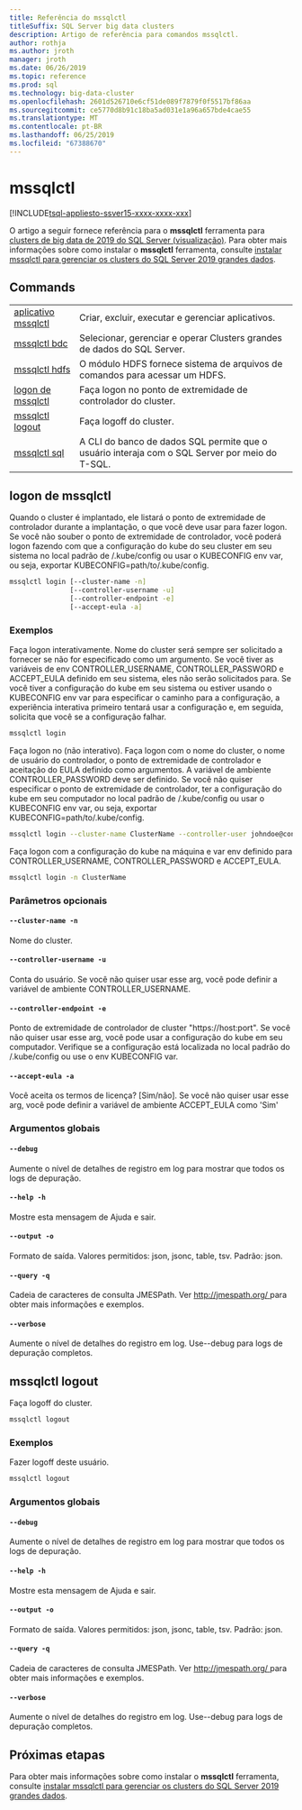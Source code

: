 ```yaml
---
title: Referência do mssqlctl
titleSuffix: SQL Server big data clusters
description: Artigo de referência para comandos mssqlctl.
author: rothja
ms.author: jroth
manager: jroth
ms.date: 06/26/2019
ms.topic: reference
ms.prod: sql
ms.technology: big-data-cluster
ms.openlocfilehash: 2601d526710e6cf51de089f7879f0f5517bf86aa
ms.sourcegitcommit: ce5770d8b91c18ba5ad031e1a96a657bde4cae55
ms.translationtype: MT
ms.contentlocale: pt-BR
ms.lasthandoff: 06/25/2019
ms.locfileid: "67388670"
---
```

# <a name="mssqlctl"></a>mssqlctl

[!INCLUDE[tsql-appliesto-ssver15-xxxx-xxxx-xxx](../includes/tsql-appliesto-ssver15-xxxx-xxxx-xxx.md)]

O artigo a seguir fornece referência para o **mssqlctl** ferramenta para [clusters de big data de 2019 do SQL Server (visualização)](big-data-cluster-overview.md). Para obter mais informações sobre como instalar o **mssqlctl** ferramenta, consulte [instalar mssqlctl para gerenciar os clusters do SQL Server 2019 grandes dados](deploy-install-mssqlctl.md).

## <a name="commands"></a>Commands
|     |     |
| --- | --- |
|[aplicativo mssqlctl](reference-mssqlctl-app.md) | Criar, excluir, executar e gerenciar aplicativos. |
|[mssqlctl bdc](reference-mssqlctl-bdc.md) | Selecionar, gerenciar e operar Clusters grandes de dados do SQL Server. |
|[mssqlctl hdfs](reference-mssqlctl-hdfs.md) | O módulo HDFS fornece sistema de arquivos de comandos para acessar um HDFS. |
[logon de mssqlctl](#mssqlctl-login) | Faça logon no ponto de extremidade de controlador do cluster.
[mssqlctl logout](#mssqlctl-logout) | Faça logoff do cluster.
|[mssqlctl sql](reference-mssqlctl-sql.md) | A CLI do banco de dados SQL permite que o usuário interaja com o SQL Server por meio do T-SQL. |
## <a name="mssqlctl-login"></a>logon de mssqlctl
Quando o cluster é implantado, ele listará o ponto de extremidade de controlador durante a implantação, o que você deve usar para fazer logon.  Se você não souber o ponto de extremidade de controlador, você poderá logon fazendo com que a configuração do kube do seu cluster em seu sistema no local padrão de <user home>/.kube/config ou usar o KUBECONFIG env var, ou seja, exportar KUBECONFIG=path/to/.kube/config.
```bash
mssqlctl login [--cluster-name -n] 
               [--controller-username -u]  
               [--controller-endpoint -e]  
               [--accept-eula -a]
```
### <a name="examples"></a>Exemplos
Faça logon interativamente. Nome do cluster será sempre ser solicitado a fornecer se não for especificado como um argumento. Se você tiver as variáveis de env CONTROLLER_USERNAME, CONTROLLER_PASSWORD e ACCEPT_EULA definido em seu sistema, eles não serão solicitados para. Se você tiver a configuração do kube em seu sistema ou estiver usando o KUBECONFIG env var para especificar o caminho para a configuração, a experiência interativa primeiro tentará usar a configuração e, em seguida, solicita que você se a configuração falhar.
```bash
mssqlctl login
```
Faça logon no (não interativo). Faça logon com o nome do cluster, o nome de usuário do controlador, o ponto de extremidade de controlador e aceitação do EULA definido como argumentos. A variável de ambiente CONTROLLER_PASSWORD deve ser definido.  Se você não quiser especificar o ponto de extremidade de controlador, ter a configuração do kube em seu computador no local padrão de <user home>/.kube/config ou usar o KUBECONFIG env var, ou seja, exportar KUBECONFIG=path/to/.kube/config.
```bash
mssqlctl login --cluster-name ClusterName --controller-user johndoe@contoso.com  --controller-endpoint https://<ip>:30080 --accept-eula yes
```
Faça logon com a configuração do kube na máquina e var env definido para CONTROLLER_USERNAME, CONTROLLER_PASSWORD e ACCEPT_EULA.
```bash
mssqlctl login -n ClusterName
```
### <a name="optional-parameters"></a>Parâmetros opcionais
#### `--cluster-name -n`
Nome do cluster.
#### `--controller-username -u`
Conta do usuário. Se você não quiser usar esse arg, você pode definir a variável de ambiente CONTROLLER_USERNAME.
#### `--controller-endpoint -e`
Ponto de extremidade de controlador de cluster "https://host:port". Se você não quiser usar esse arg, você pode usar a configuração do kube em seu computador. Verifique se a configuração está localizada no local padrão do <user home>/.kube/config ou use o env KUBECONFIG var.
#### `--accept-eula -a`
Você aceita os termos de licença? [Sim/não]. Se você não quiser usar esse arg, você pode definir a variável de ambiente ACCEPT_EULA como 'Sim'
### <a name="global-arguments"></a>Argumentos globais
#### `--debug`
Aumente o nível de detalhes de registro em log para mostrar que todos os logs de depuração.
#### `--help -h`
Mostre esta mensagem de Ajuda e sair.
#### `--output -o`
Formato de saída.  Valores permitidos: json, jsonc, table, tsv.  Padrão: json.
#### `--query -q`
Cadeia de caracteres de consulta JMESPath. Ver [ http://jmespath.org/ ](http://jmespath.org/]) para obter mais informações e exemplos.
#### `--verbose`
Aumente o nível de detalhes do registro em log. Use--debug para logs de depuração completos.
## <a name="mssqlctl-logout"></a>mssqlctl logout
Faça logoff do cluster.
```bash
mssqlctl logout 
```
### <a name="examples"></a>Exemplos
Fazer logoff deste usuário.
```bash
mssqlctl logout
```
### <a name="global-arguments"></a>Argumentos globais
#### `--debug`
Aumente o nível de detalhes de registro em log para mostrar que todos os logs de depuração.
#### `--help -h`
Mostre esta mensagem de Ajuda e sair.
#### `--output -o`
Formato de saída.  Valores permitidos: json, jsonc, table, tsv.  Padrão: json.
#### `--query -q`
Cadeia de caracteres de consulta JMESPath. Ver [ http://jmespath.org/ ](http://jmespath.org/]) para obter mais informações e exemplos.
#### `--verbose`
Aumente o nível de detalhes do registro em log. Use--debug para logs de depuração completos.

## <a name="next-steps"></a>Próximas etapas

Para obter mais informações sobre como instalar o **mssqlctl** ferramenta, consulte [instalar mssqlctl para gerenciar os clusters do SQL Server 2019 grandes dados](deploy-install-mssqlctl.md).